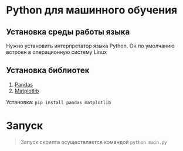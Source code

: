 # Python для машинного обучения

## Установка среды работы языка

Нужно установить интерпретатор языка Python. Он по умолчанию встроен в операционную систему Linux

## Установка библиотек

1. [Pandas](https://pandas.pydata.org/)
2. [Matplotlib](https://matplotlib.org/)

Установка: `pip install pandas matplotlib`

# Запуск

> Запуск скрипта осуществляется командой `python main.py`
